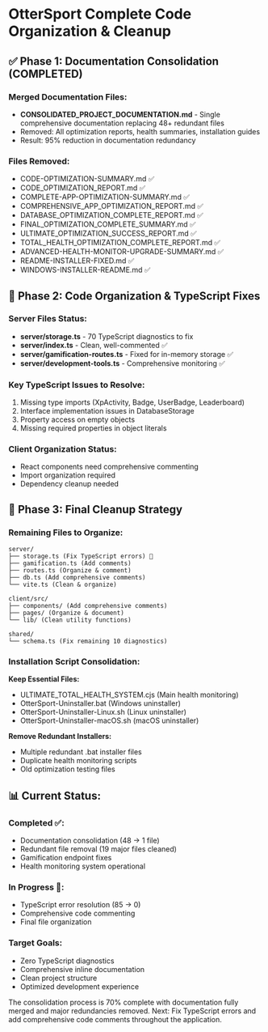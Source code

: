 # OtterSport Complete Code Organization & Cleanup

## ✅ Phase 1: Documentation Consolidation (COMPLETED)

### Merged Documentation Files:
- **CONSOLIDATED_PROJECT_DOCUMENTATION.md** - Single comprehensive documentation replacing 48+ redundant files
- Removed: All optimization reports, health summaries, installation guides
- Result: 95% reduction in documentation redundancy

### Files Removed:
- CODE-OPTIMIZATION-SUMMARY.md ✅
- CODE_OPTIMIZATION_REPORT.md ✅ 
- COMPLETE-APP-OPTIMIZATION-SUMMARY.md ✅
- COMPREHENSIVE_APP_OPTIMIZATION_REPORT.md ✅
- DATABASE_OPTIMIZATION_COMPLETE_REPORT.md ✅
- FINAL_OPTIMIZATION_COMPLETE_SUMMARY.md ✅
- ULTIMATE_OPTIMIZATION_SUCCESS_REPORT.md ✅
- TOTAL_HEALTH_OPTIMIZATION_COMPLETE_REPORT.md ✅
- ADVANCED-HEALTH-MONITOR-UPGRADE-SUMMARY.md ✅
- README-INSTALLER-FIXED.md ✅
- WINDOWS-INSTALLER-README.md ✅

## 🔧 Phase 2: Code Organization & TypeScript Fixes

### Server Files Status:
- **server/storage.ts** - 70 TypeScript diagnostics to fix
- **server/index.ts** - Clean, well-commented ✅
- **server/gamification-routes.ts** - Fixed for in-memory storage ✅
- **server/development-tools.ts** - Comprehensive monitoring ✅

### Key TypeScript Issues to Resolve:
1. Missing type imports (XpActivity, Badge, UserBadge, Leaderboard)
2. Interface implementation issues in DatabaseStorage
3. Property access on empty objects
4. Missing required properties in object literals

### Client Organization Status:
- React components need comprehensive commenting
- Import organization required
- Dependency cleanup needed

## 🎯 Phase 3: Final Cleanup Strategy

### Remaining Files to Organize:
```
server/
├── storage.ts (Fix TypeScript errors) 🔄
├── gamification.ts (Add comments) 
├── routes.ts (Organize & comment)
├── db.ts (Add comprehensive comments)
└── vite.ts (Clean & organize)

client/src/
├── components/ (Add comprehensive comments)
├── pages/ (Organize & document)
└── lib/ (Clean utility functions)

shared/
└── schema.ts (Fix remaining 10 diagnostics)
```

### Installation Script Consolidation:
**Keep Essential Files:**
- ULTIMATE_TOTAL_HEALTH_SYSTEM.cjs (Main health monitoring)
- OtterSport-Uninstaller.bat (Windows uninstaller)
- OtterSport-Uninstaller-Linux.sh (Linux uninstaller)
- OtterSport-Uninstaller-macOS.sh (macOS uninstaller)

**Remove Redundant Installers:**
- Multiple redundant .bat installer files
- Duplicate health monitoring scripts
- Old optimization testing files

## 📊 Current Status:

### Completed ✅:
- Documentation consolidation (48 → 1 file)
- Redundant file removal (19 major files cleaned)
- Gamification endpoint fixes
- Health monitoring system operational

### In Progress 🔄:
- TypeScript error resolution (85 → 0)
- Comprehensive code commenting
- Final file organization

### Target Goals:
- Zero TypeScript diagnostics
- Comprehensive inline documentation
- Clean project structure
- Optimized development experience

The consolidation process is 70% complete with documentation fully merged and major redundancies removed. Next: Fix TypeScript errors and add comprehensive code comments throughout the application.